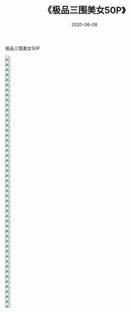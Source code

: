 ﻿---
layout: post
title:  《极品三围美女50P》
date:   2020-06-08
img: http://pic.660000.xyz/1:/性感/2020/极品三围美女50P/000.jpg
categories: [美女, 清纯, 唯美]
---

极品三围美女50P

  ![](http://pic.660000.xyz/1:/性感/2020/极品三围美女50P/001.jpg) <br> ![](http://pic.660000.xyz/1:/性感/2020/极品三围美女50P/002.jpg) <br> ![](http://pic.660000.xyz/1:/性感/2020/极品三围美女50P/003.jpg) <br> ![](http://pic.660000.xyz/1:/性感/2020/极品三围美女50P/004.jpg) <br> ![](http://pic.660000.xyz/1:/性感/2020/极品三围美女50P/005.jpg) <br> ![](http://pic.660000.xyz/1:/性感/2020/极品三围美女50P/006.jpg) <br> ![](http://pic.660000.xyz/1:/性感/2020/极品三围美女50P/007.jpg) <br> ![](http://pic.660000.xyz/1:/性感/2020/极品三围美女50P/008.jpg) <br> ![](http://pic.660000.xyz/1:/性感/2020/极品三围美女50P/009.jpg) <br> ![](http://pic.660000.xyz/1:/性感/2020/极品三围美女50P/010.jpg) <br> ![](http://pic.660000.xyz/1:/性感/2020/极品三围美女50P/011.jpg) <br> ![](http://pic.660000.xyz/1:/性感/2020/极品三围美女50P/012.jpg) <br> ![](http://pic.660000.xyz/1:/性感/2020/极品三围美女50P/013.jpg) <br> ![](http://pic.660000.xyz/1:/性感/2020/极品三围美女50P/014.jpg) <br> ![](http://pic.660000.xyz/1:/性感/2020/极品三围美女50P/015.jpg) <br> ![](http://pic.660000.xyz/1:/性感/2020/极品三围美女50P/016.jpg) <br> ![](http://pic.660000.xyz/1:/性感/2020/极品三围美女50P/017.jpg) <br> ![](http://pic.660000.xyz/1:/性感/2020/极品三围美女50P/018.jpg) <br> ![](http://pic.660000.xyz/1:/性感/2020/极品三围美女50P/019.jpg) <br> ![](http://pic.660000.xyz/1:/性感/2020/极品三围美女50P/020.jpg) <br> ![](http://pic.660000.xyz/1:/性感/2020/极品三围美女50P/021.jpg) <br> ![](http://pic.660000.xyz/1:/性感/2020/极品三围美女50P/022.jpg) <br> ![](http://pic.660000.xyz/1:/性感/2020/极品三围美女50P/023.jpg) <br> ![](http://pic.660000.xyz/1:/性感/2020/极品三围美女50P/024.jpg) <br> ![](http://pic.660000.xyz/1:/性感/2020/极品三围美女50P/025.jpg) <br> ![](http://pic.660000.xyz/1:/性感/2020/极品三围美女50P/026.jpg) <br> ![](http://pic.660000.xyz/1:/性感/2020/极品三围美女50P/027.jpg) <br> ![](http://pic.660000.xyz/1:/性感/2020/极品三围美女50P/028.jpg) <br> ![](http://pic.660000.xyz/1:/性感/2020/极品三围美女50P/029.jpg) <br> ![](http://pic.660000.xyz/1:/性感/2020/极品三围美女50P/030.jpg) <br> ![](http://pic.660000.xyz/1:/性感/2020/极品三围美女50P/031.jpg) <br> ![](http://pic.660000.xyz/1:/性感/2020/极品三围美女50P/032.jpg) <br> ![](http://pic.660000.xyz/1:/性感/2020/极品三围美女50P/033.jpg) <br> ![](http://pic.660000.xyz/1:/性感/2020/极品三围美女50P/034.jpg) <br> ![](http://pic.660000.xyz/1:/性感/2020/极品三围美女50P/035.jpg) <br> ![](http://pic.660000.xyz/1:/性感/2020/极品三围美女50P/036.jpg) <br> ![](http://pic.660000.xyz/1:/性感/2020/极品三围美女50P/037.jpg) <br> ![](http://pic.660000.xyz/1:/性感/2020/极品三围美女50P/038.jpg) <br> ![](http://pic.660000.xyz/1:/性感/2020/极品三围美女50P/039.jpg) <br> ![](http://pic.660000.xyz/1:/性感/2020/极品三围美女50P/040.jpg) <br> ![](http://pic.660000.xyz/1:/性感/2020/极品三围美女50P/041.jpg) <br> ![](http://pic.660000.xyz/1:/性感/2020/极品三围美女50P/042.jpg) <br> ![](http://pic.660000.xyz/1:/性感/2020/极品三围美女50P/043.jpg) <br> ![](http://pic.660000.xyz/1:/性感/2020/极品三围美女50P/044.jpg) <br> ![](http://pic.660000.xyz/1:/性感/2020/极品三围美女50P/045.jpg) <br> ![](http://pic.660000.xyz/1:/性感/2020/极品三围美女50P/046.jpg) <br> ![](http://pic.660000.xyz/1:/性感/2020/极品三围美女50P/047.jpg) <br> ![](http://pic.660000.xyz/1:/性感/2020/极品三围美女50P/048.jpg) <br> ![](http://pic.660000.xyz/1:/性感/2020/极品三围美女50P/049.jpg) <br> ![](http://pic.660000.xyz/1:/性感/2020/极品三围美女50P/050.jpg) <br>